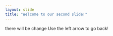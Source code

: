 ```yaml
---
layout: slide
title: "Welcome to our second slide!"
---
```

there will be change
Use the left arrow to go back!
